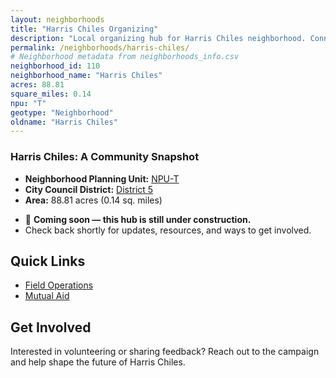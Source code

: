 ```yaml
---
layout: neighborhoods
title: "Harris Chiles Organizing"
description: "Local organizing hub for Harris Chiles neighborhood. Connect with field operations, mutual aid, and community organizing efforts."
permalink: /neighborhoods/harris-chiles/
# Neighborhood metadata from neighborhoods_info.csv
neighborhood_id: 110
neighborhood_name: "Harris Chiles"
acres: 88.81
square_miles: 0.14
npu: "T"
geotype: "Neighborhood"
oldname: "Harris Chiles"
---
```


### **Harris Chiles: A Community Snapshot**

  * **Neighborhood Planning Unit:** [NPU-T](https://www.atlantaga.gov/government/departments/city-planning/neighborhood-planning-units/neighborhood-and-npu-contacts)
  * **City Council District:** [District 5](https://citycouncil.atlantaga.gov/council-members)
  * **Area:** 88.81 acres (0.14 sq. miles)

- 🚧 **Coming soon — this hub is still under construction.**
- Check back shortly for updates, resources, and ways to get involved.

## Quick Links

- [Field Operations](./field-ops/)
- [Mutual Aid](./mutual-aid/)

## Get Involved

Interested in volunteering or sharing feedback? Reach out to the campaign and help shape the future of Harris Chiles.
